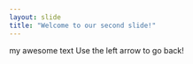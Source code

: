 ```yaml
---
layout: slide
title: "Welcome to our second slide!"
---
```

my awesome text
Use the left arrow to go back!